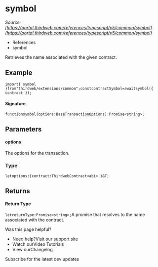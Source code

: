 # symbol

*Source: [https://portal.thirdweb.com/references/typescript/v5/common/symbol](https://portal.thirdweb.com/references/typescript/v5/common/symbol)*

* References
* symbol

Retrieves the name associated with the given contract.

## Example

`import{ symbol }from"thirdweb/extensions/common";constcontractSymbol=awaitsymbol({ contract });`
#### Signature

`functionsymbol(options:BaseTransactionOptions):Promise<string>;`
## Parameters

#### options

The options for the transaction.

### Type

`letoptions:{contract:ThirdwebContract<abi> }&T;`
## Returns

#### Return Type

`letreturnType:Promise<string>;`A promise that resolves to the name associated with the contract.

Was this page helpful?

* Need help?Visit our support site
* Watch ourVideo Tutorials
* View ourChangelog

Subscribe for the latest dev updates

